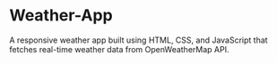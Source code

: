 # Weather-App
A responsive weather app built using HTML, CSS, and JavaScript that fetches real-time weather data from OpenWeatherMap API.

